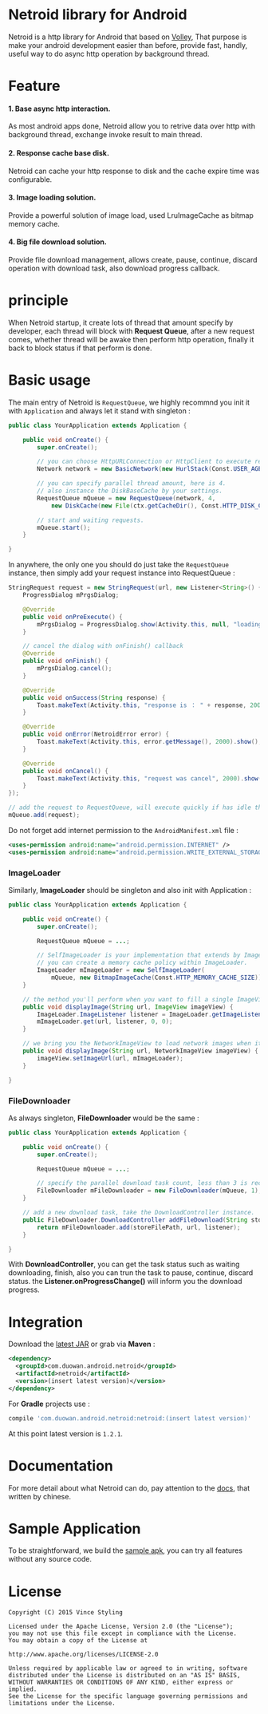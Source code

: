 
Netroid library for Android
===========================

Netroid is a http library for Android that based on [Volley](http://developer.android.com/training/volley/index.html),
That purpose is make your android development easier than before, provide fast, handly, useful way to do async http operation by background thread.

Feature
=========

#### 1. Base async http interaction.

As most android apps done, Netroid allow you to retrive data over http with background thread, exchange invoke result to main thread.

#### 2. Response cache base disk.

Netroid can cache your http response to disk and the cache expire time was configurable.

#### 3. Image loading solution.

Provide a powerful solution of image load, used LruImageCache as bitmap memory cache.

#### 4. Big file download solution.

Provide file download management, allows create, pause, continue, discard operation with download task, also download progress callback.

principle
=========

When Netroid startup, it create lots of thread that amount specify by developer, each thread will block with **Request Queue**,
after a new request comes, whether thread will be awake then perform http operation, finally it back to block status if that perform is done.

Basic usage
===========

The main entry of Netroid is `RequestQueue`, we highly recommnd you init it with `Application` and always let it stand with singleton :

```java
public class YourApplication extends Application {

    public void onCreate() {
        super.onCreate();

        // you can choose HttpURLConnection or HttpClient to execute request.
        Network network = new BasicNetwork(new HurlStack(Const.USER_AGENT, null), HTTP.UTF_8);

        // you can specify parallel thread amount, here is 4.
        // also instance the DiskBaseCache by your settings.
        RequestQueue mQueue = new RequestQueue(network, 4,
            new DiskCache(new File(ctx.getCacheDir(), Const.HTTP_DISK_CACHE_DIR_NAME), Const.HTTP_DISK_CACHE_SIZE));

        // start and waiting requests.
        mQueue.start();
    }

}
```

In anywhere, the only one you should do just take the `RequestQueue` instance, then simply add your request instance into RequestQueue :

```java
StringRequest request = new StringRequest(url, new Listener<String>() {
    ProgressDialog mPrgsDialog;

    @Override
    public void onPreExecute() {
        mPrgsDialog = ProgressDialog.show(Activity.this, null, "loading...", true, true);
    }

    // cancel the dialog with onFinish() callback
    @Override
    public void onFinish() {
        mPrgsDialog.cancel();
    }

    @Override
    public void onSuccess(String response) {
        Toast.makeText(Activity.this, "response is ： " + response, 2000).show();
    }

    @Override
    public void onError(NetroidError error) {
        Toast.makeText(Activity.this, error.getMessage(), 2000).show();
    }

    @Override
    public void onCancel() {
        Toast.makeText(Activity.this, "request was cancel", 2000).show();
    }
});

// add the request to RequestQueue, will execute quickly if has idle thread
mQueue.add(request);
```

Do not forget add internet permission to the `AndroidManifest.xml` file :

```xml
<uses-permission android:name="android.permission.INTERNET" />
<uses-permission android:name="android.permission.WRITE_EXTERNAL_STORAGE" />
```

### ImageLoader

Similarly, **ImageLoader** should be singleton and also init with Application :

```java
public class YourApplication extends Application {

    public void onCreate() {
        super.onCreate();

        RequestQueue mQueue = ...;

        // SelfImageLoader is your implementation that extends by ImageLoader.
        // you can create a memory cache policy within ImageLoader.
        ImageLoader mImageLoader = new SelfImageLoader(
            mQueue, new BitmapImageCache(Const.HTTP_MEMORY_CACHE_SIZE));
    }

    // the method you'll perform when you want to fill a single ImageView with network image.
    public void displayImage(String url, ImageView imageView) {
        ImageLoader.ImageListener listener = ImageLoader.getImageListener(imageView, 0, 0);
        mImageLoader.get(url, listener, 0, 0);
    }

    // we bring you the NetworkImageView to load network images when it's inside of ListView or GridView.
    public void displayImage(String url, NetworkImageView imageView) {
        imageView.setImageUrl(url, mImageLoader);
    }

}
```

### FileDownloader

As always singleton, **FileDownloader** would be the same :

```java
public class YourApplication extends Application {

    public void onCreate() {
        super.onCreate();

        RequestQueue mQueue = ...;

        // specify the parallel download task count, less than 3 is recommended.
        FileDownloader mFileDownloader = new FileDownloader(mQueue, 1);
    }

    // add a new download task, take the DownloadController instance.
    public FileDownloader.DownloadController addFileDownload(String storeFilePath, String url, Listener<Void> listener) {
        return mFileDownloader.add(storeFilePath, url, listener);
    }

}
```

With **DownloadController**, you can get the task status such as waiting downloading, finish, also you can trun the task to
pause, continue, discard status. the **Listener.onProgressChange()** will inform you the download progress.

Integration
===========

Download the [latest JAR](http://repository.sonatype.org/service/local/artifact/maven/redirect?r=central-proxy&g=com.duowan.android.netroid&a=netroid&v=LATEST)
or grab via **Maven** :

```xml
<dependency>
  <groupId>com.duowan.android.netroid</groupId>
  <artifactId>netroid</artifactId>
  <version>(insert latest version)</version>
</dependency>
```

For **Gradle** projects use :

```groovy
compile 'com.duowan.android.netroid:netroid:(insert latest version)'
```

At this point latest version is `1.2.1`.

Documentation
===========

For more detail about what Netroid can do, pay attention to the [docs](http://netroid.cn/), that written by chinese.

Sample Application
==================

To be straightforward, we build the [sample apk](http://netroid.cn/attach/netroid-sample-1.2.1.apk), you can try all features without any source code.

License
=======

```text
Copyright (C) 2015 Vince Styling

Licensed under the Apache License, Version 2.0 (the "License");
you may not use this file except in compliance with the License.
You may obtain a copy of the License at

http://www.apache.org/licenses/LICENSE-2.0

Unless required by applicable law or agreed to in writing, software
distributed under the License is distributed on an "AS IS" BASIS,
WITHOUT WARRANTIES OR CONDITIONS OF ANY KIND, either express or implied.
See the License for the specific language governing permissions and
limitations under the License.
```
